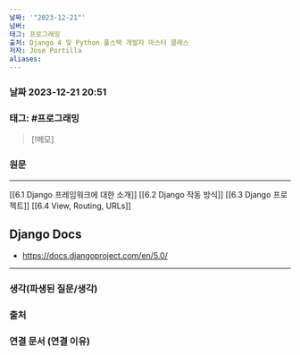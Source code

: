 ```yaml
---
날짜: '"2023-12-21"'
넘버: 
태그: 프로그래밍
출처: Django 4 및 Python 풀스택 개발자 마스터 클래스
저자: Jose Portilla
aliases:
---
```

### 날짜  2023-12-21 20:51

### 태그: #프로그래밍 

>[!메모]
>

### 원문
---
[[6.1 Django 프레임워크에 대한 소개]]
[[6.2 Django 작동 방식]]
[[6.3 Django 프로젝트]]
[[6.4 View, Routing, URLs]]


## Django Docs
- https://docs.djangoproject.com/en/5.0/

---
### 생각(파생된 질문/생각)

### 출처

### 연결 문서 (연결 이유)
